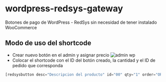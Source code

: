 # wordpress-redsys-gateway
Botones de pago de WordPress - RedSys sin necesidad de tener instalado WooCommerce

## Modo de uso del shortcode
- Crear nuevo botón en el admin y asignar precio
![admin wp](https://bthebrand.es/uploads/redsys-example-1.png)
- Colocar el shortcode con el ID del botón creado, la cantidad y el ID de pedido que corresponda
```php
[redsysbutton desc="Descripcion del producto" id="00" qty="1" order="ORDER-0000"]
```